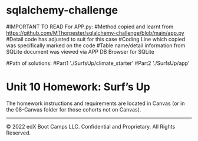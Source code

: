 # sqlalchemy-challenge

#IMPORTANT TO READ For APP.py:
#Method copied and learnt from https://github.com/MThorpester/sqlalchemy-challenge/blob/main/app.py
#Detail code has adjusted to suit for this case
#Coding Line which copied was specifically marked on the code
#Table name/detail information from SQLite document was viewed via APP DB Browser for SQLite

#Path of solutions:
#Part1 './SurfsUp/climate_starter'
#Part2 './SurfsUp/app'

# Unit 10 Homework: Surf’s Up

The homework instructions and requirements are located in Canvas (or in the 08-Canvas folder for those cohorts not on Canvas).

- - -

© 2022 edX Boot Camps LLC. Confidential and Proprietary. All Rights Reserved.
